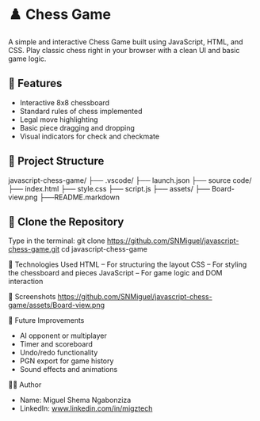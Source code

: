 # ♟️ Chess Game

A simple and interactive Chess Game built using JavaScript, HTML, and CSS. Play classic chess right in your browser with a clean UI and basic game logic.

## 📌 Features

- Interactive 8x8 chessboard
- Standard rules of chess implemented
- Legal move highlighting
- Basic piece dragging and dropping
- Visual indicators for check and checkmate 

## 📁 Project Structure

javascript-chess-game/
├── .vscode/
  ├── launch.json
├── source code/
  ├── index.html
  ├── style.css 
  ├── script.js 
├── assets/ 
  ├── Board-view.png
├──README.markdown

## 🚀 Clone the Repository

Type in the terminal:
git clone https://github.com/SNMiguel/javascript-chess-game.git
cd javascript-chess-game

🧠 Technologies Used
HTML – For structuring the layout
CSS – For styling the chessboard and pieces
JavaScript – For game logic and DOM interaction

📸 Screenshots
https://github.com/SNMiguel/javascript-chess-game/assets/Board-view.png


🎯 Future Improvements
- AI opponent or multiplayer
- Timer and scoreboard
- Undo/redo functionality
- PGN export for game history
- Sound effects and animations

🧑‍💻 Author
- Name: Miguel Shema Ngabonziza
- LinkedIn: www.linkedin.com/in/migztech
